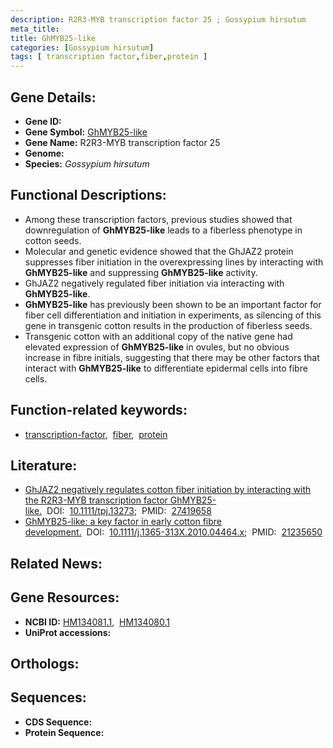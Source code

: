 ```yaml
---
description: R2R3-MYB transcription factor 25 ; Gossypium hirsutum
meta_title:
title: GhMYB25-like
categories: [Gossypium hirsutum]
tags: [ transcription factor,fiber,protein ]
---
```


## Gene Details:
- **Gene ID:** []()
- **Gene Symbol:** <u>GhMYB25-like</u>
- **Gene Name:** R2R3-MYB transcription factor 25
- **Genome:** []()
- **Species:** *Gossypium hirsutum*

## Functional Descriptions:
   - Among these transcription factors, previous studies showed that downregulation of **GhMYB25-like** leads to a fiberless phenotype in cotton seeds.
   - Molecular and genetic evidence showed that the GhJAZ2 protein suppresses fiber initiation in the overexpressing lines by interacting with **GhMYB25-like** and suppressing **GhMYB25-like** activity.
   - GhJAZ2 negatively regulated fiber initiation via interacting with **GhMYB25-like**.
   - **GhMYB25-like** has previously been shown to be an important factor for fiber cell differentiation and initiation in experiments, as silencing of this gene in transgenic cotton results in the production of fiberless seeds.
   - Transgenic cotton with an additional copy of the native gene had elevated expression of **GhMYB25-like** in ovules, but no obvious increase in fibre initials, suggesting that there may be other factors that interact with **GhMYB25-like** to differentiate epidermal cells into fibre cells.

## Function-related keywords:
   - [transcription-factor](/tags/transcription-factor/),&nbsp;&nbsp;[fiber](/tags/fiber/),&nbsp;&nbsp;[protein](/tags/protein/)

## Literature:
   - [GhJAZ2 negatively regulates cotton fiber initiation by interacting with the R2R3-MYB transcription factor GhMYB25-like.](https://doi.org/10.1111/tpj.13273)&nbsp;&nbsp;DOI:&nbsp;&nbsp;[10.1111/tpj.13273](https://doi.org/10.1111/tpj.13273);&nbsp;&nbsp;PMID:&nbsp;&nbsp;[27419658](https://pubmed.ncbi.nlm.nih.gov/27419658/)
   - [GhMYB25-like: a key factor in early cotton fibre development.](https://doi.org/10.1111/j.1365-313X.2010.04464.x)&nbsp;&nbsp;DOI:&nbsp;&nbsp;[10.1111/j.1365-313X.2010.04464.x](https://doi.org/10.1111/j.1365-313X.2010.04464.x);&nbsp;&nbsp;PMID:&nbsp;&nbsp;[21235650](https://pubmed.ncbi.nlm.nih.gov/21235650/)

## Related News:

## Gene Resources:
- **NCBI ID:**  [HM134081.1](https://www.ncbi.nlm.nih.gov/gene/?term=HM134081.1),&nbsp;&nbsp;[HM134080.1](https://www.ncbi.nlm.nih.gov/gene/?term=HM134080.1)
- **UniProt accessions:**  [](https://www.uniprot.org/uniprotkb//entry)

## Orthologs:

## Sequences:
- **CDS Sequence:**
- **Protein Sequence:**
